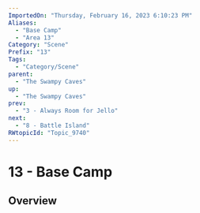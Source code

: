 ```yaml
---
ImportedOn: "Thursday, February 16, 2023 6:10:23 PM"
Aliases:
  - "Base Camp"
  - "Area 13"
Category: "Scene"
Prefix: "13"
Tags:
  - "Category/Scene"
parent:
  - "The Swampy Caves"
up:
  - "The Swampy Caves"
prev:
  - "3 - Always Room for Jello"
next:
  - "8 - Battle Island"
RWtopicId: "Topic_9740"
---
```

# 13 - Base Camp
## Overview
